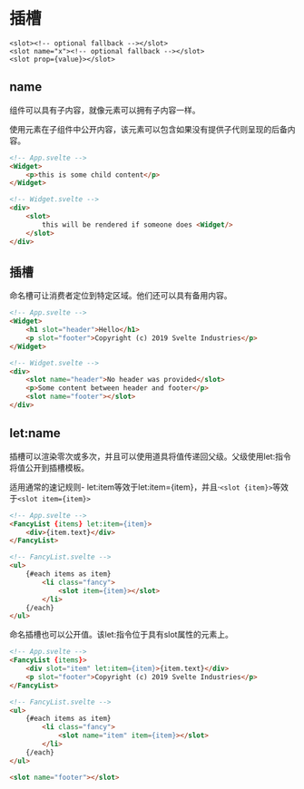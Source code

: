 # 插槽

```text
<slot><!-- optional fallback --></slot>
<slot name="x"><!-- optional fallback --></slot>
<slot prop={value}></slot>
```

## name

组件可以具有子内容，就像元素可以拥有子内容一样。

使用<slot>元素在子组件中公开内容，该元素可以包含如果没有提供子代则呈现的后备内容。

```html
<!-- App.svelte -->
<Widget>
	<p>this is some child content</p>
</Widget>

<!-- Widget.svelte -->
<div>
	<slot>
		this will be rendered if someone does <Widget/>
	</slot>
</div>
```

## 插槽

命名槽可让消费者定位到特定区域。他们还可以具有备用内容。

```html
<!-- App.svelte -->
<Widget>
	<h1 slot="header">Hello</h1>
	<p slot="footer">Copyright (c) 2019 Svelte Industries</p>
</Widget>

<!-- Widget.svelte -->
<div>
	<slot name="header">No header was provided</slot>
	<p>Some content between header and footer</p>
	<slot name="footer"></slot>
</div>
```

## let:name

插槽可以渲染零次或多次，并且可以使用道具将值传递回父级。父级使用let:指令将值公开到插槽模板。

适用通常的速记规则- let:item等效于let:item={item}，并且·`<slot {item}>`等效于`<slot item={item}>`

```html
<!-- App.svelte -->
<FancyList {items} let:item={item}>
	<div>{item.text}</div>
</FancyList>

<!-- FancyList.svelte -->
<ul>
	{#each items as item}
		<li class="fancy">
			<slot item={item}></slot>
		</li>
	{/each}
</ul>
```

命名插槽也可以公开值。该let:指令位于具有slot属性的元素上。

```html
<!-- App.svelte -->
<FancyList {items}>
	<div slot="item" let:item={item}>{item.text}</div>
	<p slot="footer">Copyright (c) 2019 Svelte Industries</p>
</FancyList>

<!-- FancyList.svelte -->
<ul>
	{#each items as item}
		<li class="fancy">
			<slot name="item" item={item}></slot>
		</li>
	{/each}
</ul>

<slot name="footer"></slot>
```
